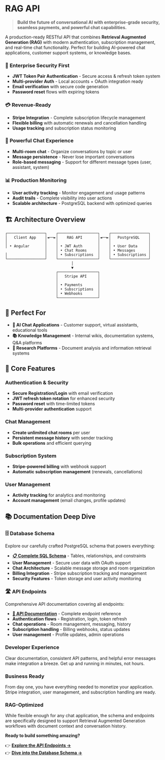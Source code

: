 #  RAG API 

> **Build the future of conversational AI with enterprise-grade security, seamless payments, and powerful chat capabilities.**

A production-ready RESTful API that combines **Retrieval Augmented Generation (RAG)** with modern authentication, subscription management, and real-time chat functionality. Perfect for building AI-powered chat applications, customer support systems, or knowledge bases.


### 🔐 **Enterprise Security First**
- **JWT Token Pair Authentication** - Secure access & refresh token system
- **Multi-provider Auth** - Local accounts + OAuth integration ready
- **Email verification** with secure code generation
- **Password reset** flows with expiring tokens

### 💳 **Revenue-Ready**
- **Stripe Integration** - Complete subscription lifecycle management
- **Flexible billing** with automatic renewals and cancellation handling
- **Usage tracking** and subscription status monitoring

### 💬 **Powerful Chat Experience**
- **Multi-room chat** - Organize conversations by topic or user
- **Message persistence** - Never lose important conversations
- **Role-based messaging** - Support for different message types (user, assistant, system)


### 📊 **Production Monitoring**
- **User activity tracking** - Monitor engagement and usage patterns
- **Audit trails** - Complete visibility into user actions
- **Scalable architecture** - PostgreSQL backend with optimized queries

## 🏗️ Architecture Overview

```
┌─────────────────┐    ┌──────────────────┐    ┌─────────────────┐
│   Client App    │◄──►│    RAG API       │◄──►│   PostgreSQL    │
│                 │    │                  │    │                 │
│ • Angular       │    │ • JWT Auth       │    │ • User Data     │    
                  │    │ • Chat Rooms     │    │ • Messages      │
│                 │    │ • Subscriptions  │    │ • Subscriptions │
└─────────────────┘    └──────────────────┘    └─────────────────┘
                              │
                              ▼
                       ┌──────────────────┐
                       │   Stripe API     │
                       │                  │
                       │ • Payments       │
                       │ • Subscriptions  │
                       │ • Webhooks       │
                       └──────────────────┘
```

## 🎯 Perfect For

- **🤖 AI Chat Applications** - Customer support, virtual assistants, educational tools
- **📚 Knowledge Management** - Internal wikis, documentation systems, Q&A platforms  
- **🔬 Research Platforms** - Document analysis and information retrieval systems


## 🔧 Core Features

### Authentication & Security
- **Secure Registration/Login** with email verification
- **JWT refresh token rotation** for enhanced security
- **Password reset** with time-limited tokens
- **Multi-provider authentication** support

### Chat Management
- **Create unlimited chat rooms** per user
- **Persistent message history** with sender tracking
- **Bulk operations** and efficient querying

### Subscription System
- **Stripe-powered billing** with webhook support
- **Automatic subscription management** (renewals, cancellations)


### User Management
- **Activity tracking** for analytics and monitoring
- **Account management** (email changes, profile updates)


## 📚 Documentation Deep Dive

### 🗄️ Database Schema
Explore our carefully crafted PostgreSQL schema that powers everything:

- **[📋 Complete SQL Schema](./documentation/database_schema.md)** - Tables, relationships, and constraints
- **User Management** - Secure user data with OAuth support
- **Chat Architecture** - Scalable message storage and room organization  
- **Billing Integration** - Stripe subscription tracking and management
- **Security Features** - Token storage and user activity monitoring

### 🛣️ API Endpoints
Comprehensive API documentation covering all endpoints:

- **[📖 API Documentation](./documentation/ragapi_endpoints.md)** - Complete endpoint reference
- **Authentication flows** - Registration, login, token refresh
- **Chat operations** - Room management, messaging, history
- **Subscription handling** - Billing webhooks, status updates
- **User management** - Profile updates, admin operations


### **Developer Experience**
Clear documentation, consistent API patterns, and helpful error messages make integration a breeze. Get up and running in minutes, not hours.

### **Business Ready**
From day one, you have everything needed to monetize your application. Stripe integration, user management, and subscription handling are ready.

### **RAG-Optimized**
While flexible enough for any chat application, the schema and endpoints are specifically designed to support Retrieval Augmented Generation workflows with document context and conversation history.


**Ready to build something amazing?** 

👉 **[Explore the API Endpoints →](./api-docs.md)**  
👉 **[Dive into the Database Schema →](./schema.sql)**  


